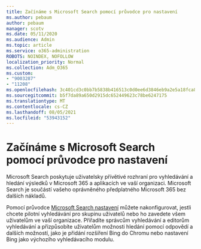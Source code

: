 ```yaml
---
title: Začínáme s Microsoft Search pomocí průvodce pro nastavení
ms.author: pebaum
author: pebaum
manager: scotv
ms.date: 05/11/2020
ms.audience: Admin
ms.topic: article
ms.service: o365-administration
ROBOTS: NOINDEX, NOFOLLOW
localization_priority: Normal
ms.collection: Adm_O365
ms.custom:
- "9003287"
- "11208"
ms.openlocfilehash: 3c401cd3c0bb7b5838b416513c0d0ee6d3846eb9a2e5a18fca8f8b782fda6098
ms.sourcegitcommit: b5f7da89a650d2915dc652449623c78be6247175
ms.translationtype: MT
ms.contentlocale: cs-CZ
ms.lasthandoff: 08/05/2021
ms.locfileid: "53943152"
---
```

# <a name="get-started-with-microsoft-search-using-the-set-up-guide"></a>Začínáme s Microsoft Search pomocí průvodce pro nastavení

Microsoft Search poskytuje uživatelsky přívětivé rozhraní pro vyhledávání a hledání výsledků v Microsoft 365 a aplikacích ve vaší organizaci. Microsoft Search je součástí vašeho oprávněného předplatného Microsoft 365 bez dalších nákladů. 

Pomocí průvodce [Microsoft Search nastavení](https://go.microsoft.com/fwlink/?linkid=2156919) můžete nakonfigurovat, jestli chcete pilotní vyhledávání pro skupinu uživatelů nebo ho zavedete všem uživatelům ve vaší organizace. Přiřadíte správcům vyhledávání a editorům vyhledávání a přizpůsobíte uživatelům možnosti hledání pomocí odpovědí a dalších možností, jako je přidání rozšíření Bing do Chromu nebo nastavení Bing jako výchozího vyhledávacího modulu.